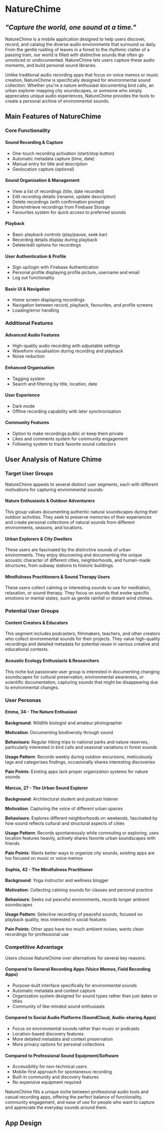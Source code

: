 # NatureChime

## _"Capture the world, one sound at a time."_

NatureChime is a mobile application designed to help users discover, record, and catalog the diverse audio environments that surround us daily. From the gentle rustling of leaves in a forest to the rhythmic clatter of a passing train, our world is filled with distinctive sounds that often go unnoticed or undocumented. NatureChime lets users capture these audio moments, and build personal sound libraries.

Unlike traditional audio recording apps that focus on voice memos or music creation, NatureChime is specifically designed for environmental sound collection. Whether you're a nature enthusiast documenting bird calls, an urban explorer mapping city soundscapes, or someone who simply appreciates unique audio experiences, NatureChime provides the tools to create a personal archive of environmental sounds.

## Main Features of NatureChime

### Core Functionality

#### Sound Recording & Capture

- One-touch recording activation (start/stop button)
- Automatic metadata capture (time, date)
- Manual entry for title and description
- Geolocation capture (optional)

#### Sound Organisation & Management

- View a list of recordings (title, date recorded)
- Edit recording details (rename, update description)
- Delete recordings (with confirmation prompt)
- Store/retrieve recordings from Firebase Storage
- Favourites system for quick access to preferred sounds

#### Playback

- Basic playback controls (play/pause, seek bar)
- Recording details display during playback
- Delete/edit options for recordings

#### User Authentication & Profile

- Sign up/login with Firebase Authentication
- Personal profile displaying profile picture, username and email
- Log out functionality

#### Basic UI & Navigation

- Home screen displaying recordings
- Navigation between record, playback, favourites, and profile screens
- Loading/error handling

### Additional Features

#### Advanced Audio Features

- High-quality audio recording with adjustable settings
- Waveform visualisation during recording and playback
- Noise reduction

#### Enhanced Organisation

- Tagging system
- Search and filtering by title, location, date

#### User Experience

- Dark mode
- Offline recording capability with later synchronisation

#### Community Features

- Option to make recordings public or keep them private
- Likes and comments system for community engagement
- Following system to track favorite sound collectors

## User Analysis of Nature Chime

### Target User Groups

NatureChime appeals to several distinct user segments, each with different motivations for capturing environmental sounds:

#### Nature Enthusiasts & Outdoor Adventurers

This group values documenting authentic natural soundscapes during their outdoor activities. They seek to preserve memories of their experiences and create personal collections of natural sounds from different environments, seasons, and locations.

#### Urban Explorers & City Dwellers

These users are fascinated by the distinctive sounds of urban environments. They enjoy discovering and documenting the unique acoustic character of different cities, neighborhoods, and human-made structures, from subway stations to historic buildings.

#### Mindfulness Practitioners & Sound Therapy Users

These users collect calming or interesting sounds to use for meditation, relaxation, or sound therapy. They focus on sounds that evoke specific emotions or mental states, such as gentle rainfall or distant wind chimes.

### Potential User Groups

#### Content Creators & Educators

This segment includes podcasters, filmmakers, teachers, and other creators who collect environmental sounds for their projects. They value high-quality recordings and detailed metadata for potential reuse in various creative and educational contexts.

#### Acoustic Ecology Enthusiasts & Researchers

This niche but passionate user group is interested in documenting changing soundscapes for cultural preservation, environmental awareness, or scientific documentation, capturing sounds that might be disappearing due to environmental changes.

### User Personas

#### **Emma, 34 - The Nature Enthusiast**

**Background**: Wildlife biologist and amateur photographer

**Motivation**: Documenting biodiversity through sound

**Behaviours**: Regular hiking trips to national parks and nature reserves, particularly interested in bird calls and seasonal variations in forest sounds

**Usage Pattern**: Records weekly during outdoor excursions, meticulously tags and categorises findings, occasionally shares interesting discoveries

**Pain Points**: Existing apps lack proper organization systems for nature sounds

#### **Marcus, 27 - The Urban Sound Explorer**

**Background**: Architectural student and podcast listener

**Motivation**: Capturing the voice of different urban spaces

**Behaviours**: Explores different neighborhoods on weekends, fascinated by how sound reflects cultural and structural aspects of cities

**Usage Pattern**: Records spontaneously while commuting or exploring, uses location features heavily, actively shares favorite urban soundscapes with friends

**Pain Points**: Wants better ways to organize city sounds, existing apps are too focused on music or voice memos

#### **Sophia, 42 - The Mindfulness Practitioner**

**Background**: Yoga instructor and wellness blogger

**Motivation**: Collecting calming sounds for classes and personal practice

**Behaviours**: Seeks out peaceful environments, records longer ambient soundscapes

**Usage Pattern**: Selective recording of peaceful sounds, focused on playback quality, less interested in social features

**Pain Points**: Other apps have too much ambient noises, wants clean recordings for professional use

### Competitive Advantage

Users choose NatureChime over alternatives for several key reasons:

#### Compared to General Recording Apps (Voice Memos, Field Recording Apps)

- Purpose-built interface specifically for environmental sounds
- Automatic metadata and context capture
- Organization system designed for sound types rather than just dates or titles
- Community of like-minded sound enthusiasts

#### Compared to Social Audio Platforms (SoundCloud, Audio-sharing Apps)

- Focus on environmental sounds rather than music or podcasts
- Location-based discovery features
- More detailed metadata and context preservation
- More privacy options for personal collections

#### Compared to Professional Sound Equipment/Software

- Accessibility for non-technical users
- Mobile-first approach for spontaneous recording
- Built-in community and discovery features
- No expensive equipment required

NatureChime fills a unique niche between professional audio tools and casual recording apps, offering the perfect balance of functionality, community engagement, and ease of use for people who want to capture and appreciate the everyday sounds around them.

## App Design
